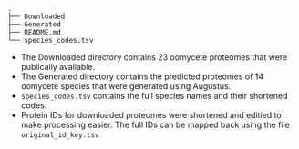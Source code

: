 	.
	├── Downloaded
	├── Generated
	├── README.md
	└── species_codes.tsv


- The Downloaded directory contains 23 oomycete proteomes that were publically available.
- The Generated directory contains the predicted proteomes of 14 oomycete species that were generated using Augustus.
- `species_codes.tsv` contains the full species names and their shortened codes.
- Protein IDs for downloaded proteomes were shortened and editied to make processing easier. The full IDs can be mapped back using the file `original_id_key.tsv`

